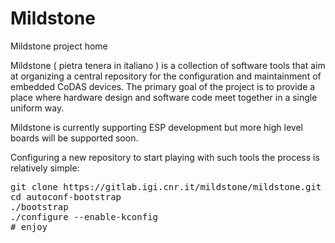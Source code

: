 # Mildstone
Mildstone project home

Mildstone ( pietra tenera in italiano ) is a collection of software tools that aim at organizing a central repository for the configuration and maintainment of embedded CoDAS devices.
The primary goal of the project is to provide a place where hardware design and software code meet together in a single uniform way.

Mildstone is currently supporting ESP development but more high level boards will be supported soon.


Configuring a new repository to start playing with such tools the process is relatively simple:

<pre>
git clone https://gitlab.igi.cnr.it/mildstone/mildstone.git
cd autoconf-bootstrap
./bootstrap
./configure --enable-kconfig
# enjoy
</pre>

